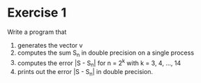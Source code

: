 # Exercise 1
Write a program that

1. generates the vector v
2. computes the sum S<sub>n</sub> in double precision on a single process
3. computes the error |S - S<sub>n</sub>| for n = 2<sup>k</sup> with k = 3, 4, ..., 14
4. prints out the error |S - S<sub>n</sub>| in double precision.
